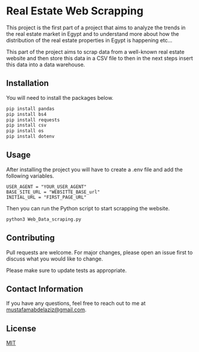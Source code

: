 # Real Estate Web Scrapping

This project is the first part of a project that aims to analyze the trends in the real estate market in Egypt and to understand more about how the distribution of the real estate properties in Egypt is happening etc...

This part of the project aims to scrap data from a well-known real estate website and then store this data in a CSV file to then in the next steps insert this data into a data warehouse.
## Installation

You will need to install the packages below.
```bash
pip install pandas
pip install bs4
pip install requests
pip install csv
pip install os
pip install dotenv
```

## Usage
After installing the project you will have to create a .env file and add the following variables. 
```text
USER_AGENT = "YOUR_USER_AGENT"
BASE_SITE_URL = "WEBSITTE_BASE_url"
INITIAL_URL = "FIRST_PAGE_URL"
```
Then you can run the Python script to start scrapping the website.
```bash
python3 Web_Data_scraping.py  
```

## Contributing

Pull requests are welcome. For major changes, please open an issue first
to discuss what you would like to change.

Please make sure to update tests as appropriate.

## Contact Information
If you have any questions, feel free to reach out to me at mustafamabdelaziz@gmail.com.


## License

[MIT](https://choosealicense.com/licenses/mit/)